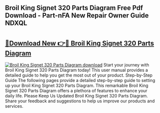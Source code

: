 ## Broil King Signet 320 Parts Diagram Free Pdf Download - Part-nFA New Repair Owner Guide NDXQL

# <h2><a href="http://dftsml5.blite.top/?on=Broil+King+Signet+320+Parts+Diagram">🔗Download New 👉🔴 Broil King Signet 320 Parts Diagram</a></h2>

[![Broil King Signet 320 Parts Diagram download](https://i.imgur.com/lujVjoI.png)](http://dftsml5.blite.top/?on=Broil+King+Signet+320+Parts+Diagram)
Start your journey with Broil King Signet 320 Parts Diagram today! This user manual provides a detailed guide to help you get the most out of your product. Step-by-Step Guide The following pages provide a detailed step-by-step guide to setting up your Broil King Signet 320 Parts Diagram. This remarkable Broil King Signet 320 Parts Diagram offers a plethora of features to enhance your daily life. Please Keep Us Updated Broil King Signet 320 Parts Diagram. Share your feedback and suggestions to help us improve our products and services.
